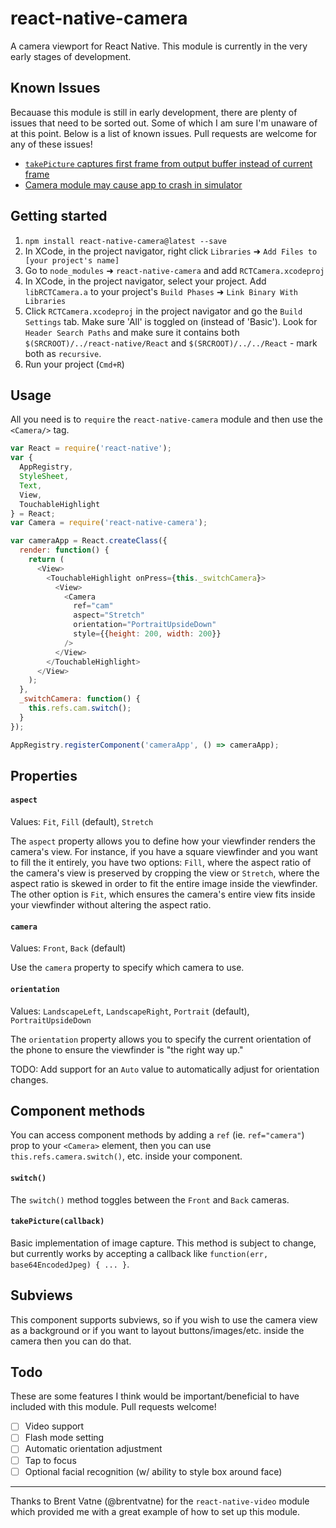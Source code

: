 # react-native-camera

A camera viewport for React Native. This module is currently in the very early stages of development.

## Known Issues
Becauase this module is still in early development, there are plenty of issues that need to be sorted out. Some of which I am sure I'm unaware of at this point. Below is a list of known issues. Pull requests are welcome for any of these issues!

- [`takePicture` captures first frame from output buffer instead of current frame](https://github.com/lwansbrough/react-native-camera/issues/10)
- [Camera module may cause app to crash in simulator](https://github.com/lwansbrough/react-native-camera/issues/8)

## Getting started

1. `npm install react-native-camera@latest --save`
2. In XCode, in the project navigator, right click `Libraries` ➜ `Add Files to [your project's name]`
3. Go to `node_modules` ➜ `react-native-camera` and add `RCTCamera.xcodeproj`
4. In XCode, in the project navigator, select your project. Add `libRCTCamera.a` to your project's `Build Phases` ➜ `Link Binary With Libraries`
5. Click `RCTCamera.xcodeproj` in the project navigator and go the `Build Settings` tab. Make sure 'All' is toggled on (instead of 'Basic'). Look for `Header Search Paths` and make sure it contains both `$(SRCROOT)/../react-native/React` and `$(SRCROOT)/../../React` - mark both as `recursive`.
5. Run your project (`Cmd+R`)

## Usage

All you need is to `require` the `react-native-camera` module and then use the
`<Camera/>` tag.

```javascript
var React = require('react-native');
var {
  AppRegistry,
  StyleSheet,
  Text,
  View,
  TouchableHighlight
} = React;
var Camera = require('react-native-camera');

var cameraApp = React.createClass({
  render: function() {
    return (
      <View>
        <TouchableHighlight onPress={this._switchCamera}>
          <View>
            <Camera
              ref="cam"
              aspect="Stretch"
              orientation="PortraitUpsideDown"
              style={{height: 200, width: 200}}
            />
          </View>
        </TouchableHighlight>
      </View>
    );
  },
  _switchCamera: function() {
    this.refs.cam.switch();
  }
});

AppRegistry.registerComponent('cameraApp', () => cameraApp);
```

## Properties

#### `aspect`

Values: `Fit`, `Fill` (default), `Stretch`

The `aspect` property allows you to define how your viewfinder renders the camera's view. For instance, if you have a square viewfinder and you want to fill the it entirely, you have two options: `Fill`, where the aspect ratio of the camera's view is preserved by cropping the view or `Stretch`, where the aspect ratio is skewed in order to fit the entire image inside the viewfinder. The other option is `Fit`, which ensures the camera's entire view fits inside your viewfinder without altering the aspect ratio.

#### `camera`

Values: `Front`, `Back` (default)

Use the `camera` property to specify which camera to use.


#### `orientation`

Values: `LandscapeLeft`, `LandscapeRight`, `Portrait` (default), `PortraitUpsideDown`

The `orientation` property allows you to specify the current orientation of the phone to ensure the viewfinder is "the right way up."

TODO: Add support for an `Auto` value to automatically adjust for orientation changes.


## Component methods

You can access component methods by adding a `ref` (ie. `ref="camera"`) prop to your `<Camera>` element, then you can use `this.refs.camera.switch()`, etc. inside your component.

#### `switch()`

The `switch()` method toggles between the `Front` and `Back` cameras.


#### `takePicture(callback)`

Basic implementation of image capture. This method is subject to change, but currently works by accepting a callback like `function(err, base64EncodedJpeg) { ... }`.

## Subviews
This component supports subviews, so if you wish to use the camera view as a background or if you want to layout buttons/images/etc. inside the camera then you can do that.

## Todo
These are some features I think would be important/beneficial to have included with this module. Pull requests welcome!

- [ ] Video support
- [ ] Flash mode setting
- [ ] Automatic orientation adjustment
- [ ] Tap to focus
- [ ] Optional facial recognition (w/ ability to style box around face)

------------

Thanks to Brent Vatne (@brentvatne) for the `react-native-video` module which provided me with a great example of how to set up this module.
